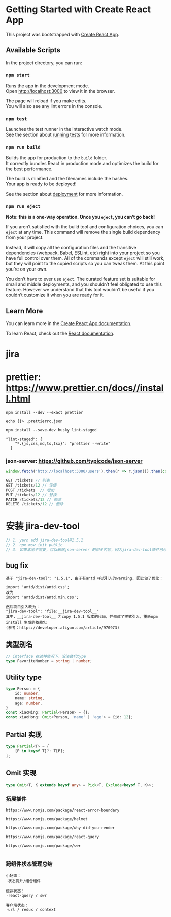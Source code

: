 # Getting Started with Create React App

This project was bootstrapped with [Create React App](https://github.com/facebook/create-react-app).

## Available Scripts

In the project directory, you can run:

### `npm start`

Runs the app in the development mode.\
Open [http://localhost:3000](http://localhost:3000) to view it in the browser.

The page will reload if you make edits.\
You will also see any lint errors in the console.

### `npm test`

Launches the test runner in the interactive watch mode.\
See the section about [running tests](https://facebook.github.io/create-react-app/docs/running-tests) for more information.

### `npm run build`

Builds the app for production to the `build` folder.\
It correctly bundles React in production mode and optimizes the build for the best performance.

The build is minified and the filenames include the hashes.\
Your app is ready to be deployed!

See the section about [deployment](https://facebook.github.io/create-react-app/docs/deployment) for more information.

### `npm run eject`

**Note: this is a one-way operation. Once you `eject`, you can’t go back!**

If you aren’t satisfied with the build tool and configuration choices, you can `eject` at any time. This command will remove the single build dependency from your project.

Instead, it will copy all the configuration files and the transitive dependencies (webpack, Babel, ESLint, etc) right into your project so you have full control over them. All of the commands except `eject` will still work, but they will point to the copied scripts so you can tweak them. At this point you’re on your own.

You don’t have to ever use `eject`. The curated feature set is suitable for small and middle deployments, and you shouldn’t feel obligated to use this feature. However we understand that this tool wouldn’t be useful if you couldn’t customize it when you are ready for it.

## Learn More

You can learn more in the [Create React App documentation](https://facebook.github.io/create-react-app/docs/getting-started).

To learn React, check out the [React documentation](https://reactjs.org/).
# jira

# prettier: https://www.prettier.cn/docs//install.html
```shell script
npm install --dev --exact prettier

echo {}> .prettierrc.json

npm install --save-dev husky lint-staged

"lint-staged": {
    "*.{js,css,md,ts,tsx}": "prettier --write"
  }
```

### json-server: https://github.com/typicode/json-server
```javascript
window.fetch('http://localhost:3000/users').then(r => r.json()).then(console.log);

GET /tickets // 列表
GET /tickets/12 // 详情
POST /tickets  // 增加
PUT /tickets/12 // 替换
PATCH /tickets/12 // 修改
DELETE /tickets/12 // 删除

```

# 安装 jira-dev-tool
```javascript
// 1. yarn add jira-dev-tool@1.5.1
// 2. npx msw init public
// 3. 如果本地不需要，可以删除json-server 的相关内容，因为jira-dev-tool插件已经集成了
```

## bug fix
```text
基于 "jira-dev-tool": "1.5.1", 由于有antd 样式引入的warning, 因此做了优化：

import 'antd/dist/antd.css';
改为
import 'antd/dist/antd.min.css';

然后项目引入改为：
"jira-dev-tool": "file:__jira-dev-tool__"
其中，__jira-dev-tool__ 为copy 1.5.1 版本的代码，并修改了样式引入，重新npm install 生成的依赖包
(参考：https://developer.aliyun.com/article/970973)
```

## 类型别名
```typescript
// interface 在这种情况下，没法替代type
type FavoriteNumber = string | number;
```
## Utility type
```typescript
type Person = {
    id: number,
    name: string,
    age: number,
}
const xiaoMing: Partial<Person> = {};
const xiaoHong: Omit<Person, 'name' | 'age'> = {id: 12};
```

## Partial 实现
```typescript
type Partial<T> = {
    [P in keyof T]?: T[P];
};
```

## Omit 实现
```typescript
type Omit<T, K extends keyof any> = Pick<T, Exclude<keyof T, K>>;
```

### 拓展插件
```text
https://www.npmjs.com/package/react-error-boundary

https://www.npmjs.com/package/helmet

https://www.npmjs.com/package/why-did-you-render

https://www.npmjs.com/package/react-query

https://www.npmjs.com/package/swr


```

### 跨组件状态管理总结
```text
小场面：
·状态提升/组合组件

缓存状态：
·react-query / swr

客户端状态：
·url / redux / context
```
